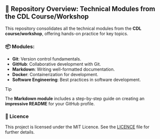 ## 🚀 Repository Overview: Technical Modules from the CDL Course/Workshop

This repository consolidates all the technical modules from the **CDL course/workshop**, offering hands-on practice for key topics.

### 📦 Modules:
- **Git**: Version control fundamentals.
- **GitHub**: Collaborative development with Git.
- **Markdown**: Writing well-formatted documentation.
- **Docker**: Containerization for development.
- **Software Engineering**: Best practices in software development.

> [!TIP]
> The **Markdown module** includes a step-by-step guide on creating an **impressive README** for your GitHub profile.

### 📜 Licence
This project is licensed under the MIT Licence. See the [LICENCE](./LICENSE) file for further details.

